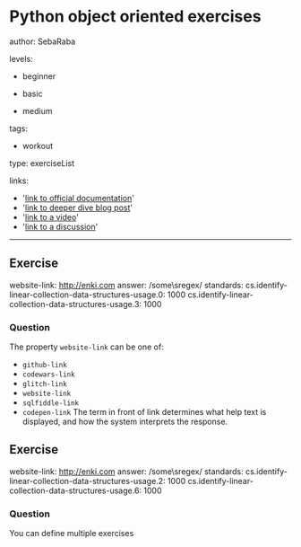 # Python object oriented exercises
author: SebaRaba

levels:

  - beginner

  - basic

  - medium


tags:

  - workout


type: exerciseList

links:

  - '[link to official documentation](https://enki.com)'
  - '[link to deeper dive blog post](https://enki.com)'
  - '[link to a video](https://enki.com)'
  - '[link to a discussion](https://enki.com)'

---
## Exercise
website-link: http://enki.com
answer: /some\sregex/
standards:
    cs.identify-linear-collection-data-structures-usage.0: 1000
    cs.identify-linear-collection-data-structures-usage.3: 1000
### Question
The property `website-link` can be one of:
- `github-link`
- `codewars-link`
- `glitch-link`
- `website-link`
- `sqlfiddle-link`
- `codepen-link`
The term in front of link determines what help text is displayed, and how the system interprets the response.

## Exercise
website-link: http://enki.com
answer: /some\sregex/
standards:
    cs.identify-linear-collection-data-structures-usage.2: 1000
    cs.identify-linear-collection-data-structures-usage.6: 1000
### Question
You can define multiple exercises